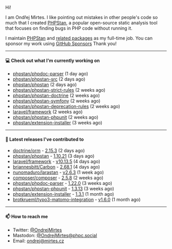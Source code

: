 Hi!

I am Ondřej Mirtes. I like pointing out mistakes in other people's code so much that I created [PHPStan](https://phpstan.org/), a popular open-source static analysis tool that focuses on finding bugs in PHP code without running it.

I maintain [PHPStan](https://github.com/phpstan/phpstan) and [related packages](https://github.com/phpstan/) as my full-time job. You can sponsor my work using [GitHub Sponsors](https://github.com/sponsors/ondrejmirtes) Thank you!

---

#### 💻 Check out what I'm currently working on

- [phpstan/phpdoc-parser](https://github.com/phpstan/phpdoc-parser) (1 day ago)
- [phpstan/phpstan-src](https://github.com/phpstan/phpstan-src) (2 days ago)
- [phpstan/phpstan](https://github.com/phpstan/phpstan) (2 days ago)
- [phpstan/phpstan-strict-rules](https://github.com/phpstan/phpstan-strict-rules) (2 weeks ago)
- [phpstan/phpstan-doctrine](https://github.com/phpstan/phpstan-doctrine) (2 weeks ago)
- [phpstan/phpstan-symfony](https://github.com/phpstan/phpstan-symfony) (2 weeks ago)
- [phpstan/phpstan-deprecation-rules](https://github.com/phpstan/phpstan-deprecation-rules) (2 weeks ago)
- [laravel/framework](https://github.com/laravel/framework) (2 weeks ago)
- [phpstan/phpstan-phpunit](https://github.com/phpstan/phpstan-phpunit) (2 weeks ago)
- [phpstan/extension-installer](https://github.com/phpstan/extension-installer) (3 weeks ago)

---

#### 🔭 Latest releases I've contributed to

- [doctrine/orm](https://github.com/doctrine/orm) - [2.15.3](https://github.com/doctrine/orm/releases/tag/2.15.3) (2 days ago)
- [phpstan/phpstan](https://github.com/phpstan/phpstan) - [1.10.21](https://github.com/phpstan/phpstan/releases/tag/1.10.21) (3 days ago)
- [laravel/framework](https://github.com/laravel/framework) - [v10.13.5](https://github.com/laravel/framework/releases/tag/v10.13.5) (4 days ago)
- [briannesbitt/Carbon](https://github.com/briannesbitt/Carbon) - [2.68.1](https://github.com/briannesbitt/Carbon/releases/tag/2.68.1) (4 days ago)
- [nunomaduro/larastan](https://github.com/nunomaduro/larastan) - [v2.6.3](https://github.com/nunomaduro/larastan/releases/tag/v2.6.3) (1 week ago)
- [composer/composer](https://github.com/composer/composer) - [2.5.8](https://github.com/composer/composer/releases/tag/2.5.8) (2 weeks ago)
- [phpstan/phpdoc-parser](https://github.com/phpstan/phpdoc-parser) - [1.22.0](https://github.com/phpstan/phpdoc-parser/releases/tag/1.22.0) (3 weeks ago)
- [phpstan/phpstan-phpunit](https://github.com/phpstan/phpstan-phpunit) - [1.3.13](https://github.com/phpstan/phpstan-phpunit/releases/tag/1.3.13) (3 weeks ago)
- [phpstan/extension-installer](https://github.com/phpstan/extension-installer) - [1.3.1](https://github.com/phpstan/extension-installer/releases/tag/1.3.1) (1 month ago)
- [brotkrueml/typo3-matomo-integration](https://github.com/brotkrueml/typo3-matomo-integration) - [v1.6.0](https://github.com/brotkrueml/typo3-matomo-integration/releases/tag/v1.6.0) (1 month ago)

---

#### 📫 How to reach me

- Twitter: [@OndrejMirtes](https://twitter.com/ondrejmirtes)
- Mastodon: [@OndrejMirtes@phpc.social](https://phpc.social/@OndrejMirtes)
- Email: [ondrej@mirtes.cz](mailto:ondrej@mirtes.cz)
